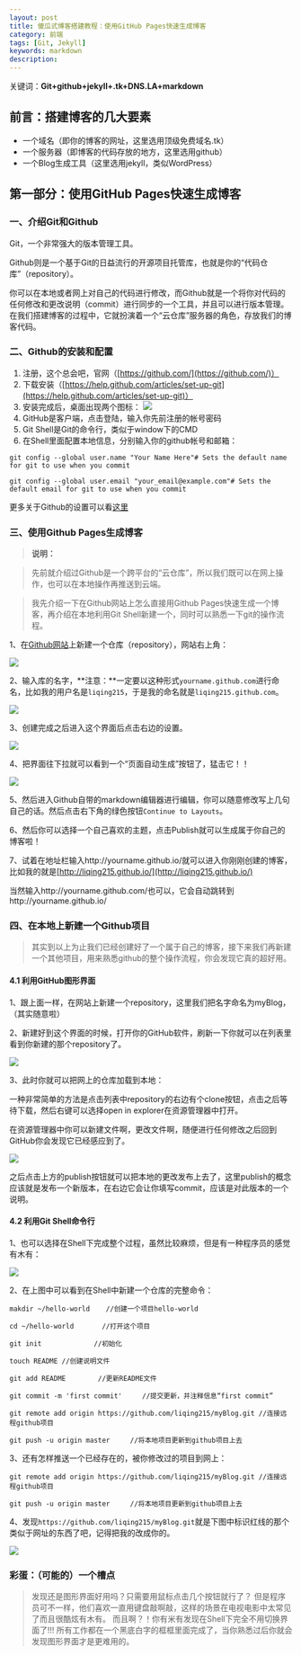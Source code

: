 ```yaml
---
layout: post
title: 傻瓜式博客搭建教程：使用GitHub Pages快速生成博客
category: 前端
tags: [Git, Jekyll]
keywords: markdown
description:
---
```



关键词：**Git+github+jekyll+.tk+DNS.LA+markdown**

## 前言：搭建博客的几大要素

- 一个域名（即你的博客的网址，这里选用顶级免费域名.tk）
- 一个服务器（即博客的代码存放的地方，这里选用github）
- 一个Blog生成工具（这里选用jekyll，类似WordPress）

## 第一部分：使用GitHub Pages快速生成博客


### 一、介绍Git和Github

Git，一个非常强大的版本管理工具。

Github则是一个基于Git的日益流行的开源项目托管库，也就是你的“代码仓库”（repository）。

你可以在本地或者网上对自己的代码进行修改，而Github就是一个将你对代码的任何修改和更改说明（commit）进行同步的一个工具，并且可以进行版本管理。在我们搭建博客的过程中，它就扮演着一个“云仓库”服务器的角色，存放我们的博客代码。

### 二、Github的安装和配置

1. 注册，这个总会吧，官网（[https://github.com/](https://github.com/)）
2. 下载安装（[https://help.github.com/articles/set-up-git](https://help.github.com/articles/set-up-git)）
3. 安装完成后，桌面出现两个图标：
 ![](https://lh4.googleusercontent.com/-muAVO81BsfM/Ukwf1vepLzI/AAAAAAAAAFc/20AHhLdbK8U/s0/GIT.jpg)
4. GitHub是客户端，点击登陆，输入你先前注册的帐号密码
5. Git Shell是Git的命令行，类似于window下的CMD
6. 在Shell里面配置本地信息，分别输入你的github帐号和邮箱：

```
git config --global user.name "Your Name Here"# Sets the default name for git to use when you commit

git config --global user.email "your_email@example.com"# Sets the default email for git to use when you commit
```

更多关于Github的设置可以看[这里](http://www.cnblogs.com/sprying/p/3276984.html)

### 三、使用Github Pages生成博客

>**说明：**

>先前就介绍过Github是一个跨平台的“云仓库”，所以我们既可以在网上操作，也可以在本地操作再推送到云端。

>我先介绍一下在Github网站上怎么直接用Github Pages快速生成一个博客，再介绍在本地利用Git Shell新建一个，同时可以熟悉一下git的操作流程。

1、在[Github网站](https://github.com)上新建一个仓库（repository），网站右上角：

![](https://lh5.googleusercontent.com/-eQD90D5qlfY/UkwsyUt3ZHI/AAAAAAAAAFw/xSU3QCTUZPs/s0/%E5%88%9B%E5%BB%BArepository.jpg)

2、输入库的名字，**注意：**一定要以这种形式`yourname.github.com`进行命名，比如我的用户名是`liqing215`，于是我的命名就是`liqing215.github.com`。

![](https://lh3.googleusercontent.com/-EybvjDatNUg/UkwukR5hZjI/AAAAAAAAAGE/TtrM2NRohGU/s450/%25E5%2588%259B%25E5%25BB%25BArepository2.jpg)

3、创建完成之后进入这个界面后点击右边的设置。

![](https://lh3.googleusercontent.com/-gp-py8RIyfc/Ukww4ubcbGI/AAAAAAAAAGs/oVVXirynjp4/s450/%E5%88%9B%E5%BB%BArepository3.jpg)

4、把界面往下拉就可以看到一个“页面自动生成”按钮了，猛击它！！

![](https://lh3.googleusercontent.com/-465J4njURXw/Ukww9gZE8PI/AAAAAAAAAG4/2YfW-sTvMWI/s450/%E5%88%9B%E5%BB%BArepository4.jpg)

5、然后进入Github自带的markdown编辑器进行编辑，你可以随意修改写上几句自己的话。然后点击右下角的绿色按钮`Continue to Layouts`。

6、然后你可以选择一个自己喜欢的主题，点击Publish就可以生成属于你自己的博客啦！

7、试着在地址栏输入http://yourname.github.io/就可以进入你刚刚创建的博客，比如我的就是[http://liqing215.github.io/](http://liqing215.github.io/)

当然输入http://yourname.github.com/也可以，它会自动跳转到http://yourname.github.io/

### 四、在本地上新建一个Github项目

 > 其实到以上为止我们已经创建好了一个属于自己的博客，接下来我们再新建一个其他项目，用来熟悉github的整个操作流程，你会发现它真的超好用。

#### 4.1 利用GitHub图形界面

1、跟上面一样，在网站上新建一个repository，这里我们把名字命名为myBlog，（其实随意啦）

2、新建好到这个界面的时候，打开你的GitHub软件，刷新一下你就可以在列表里看到你新建的那个repository了。

![](https://lh5.googleusercontent.com/-hTOYtR5YD2E/Ukw5VGhg8qI/AAAAAAAAAHo/ysaYhKsb9Ic/s450/HTTP+SSH.jpg)

3、此时你就可以把网上的仓库加载到本地：

一种非常简单的方法是点击列表中repository的右边有个clone按钮，点击之后等待下载，然后右键可以选择open in explorer在资源管理器中打开。

在资源管理器中你可以新建文件啊，更改文件啊，随便进行任何修改之后回到GitHub你会发现它已经感应到了。

![](https://lh5.googleusercontent.com/-03kwuSLa5fg/Ukw6OzSVIBI/AAAAAAAAAH0/lPmjGm3-Fzg/s450/local+update.jpg)

之后点击上方的publish按钮就可以把本地的更改发布上去了，这里publish的概念应该就是发布一个新版本，在右边它会让你填写commit，应该是对此版本的一个说明。

#### 4.2 利用Git Shell命令行

1、也可以选择在Shell下完成整个过程，虽然比较麻烦，但是有一种程序员的感觉有木有：

![](https://lh5.googleusercontent.com/-hTOYtR5YD2E/Ukw5VGhg8qI/AAAAAAAAAHs/CnHE_IV0TP0/s450/HTTP+SSH.jpg)

2、在上图中可以看到在Shell中新建一个仓库的完整命令：

```
makdir ~/hello-world    //创建一个项目hello-world

cd ~/hello-world       //打开这个项目

git init             //初始化

touch README //创建说明文件

git add README        //更新README文件

git commit -m 'first commit'     //提交更新，并注释信息“first commit”

git remote add origin https://github.com/liqing215/myBlog.git //连接远程github项目

git push -u origin master     //将本地项目更新到github项目上去
```

3、还有怎样推送一个已经存在的，被你修改过的项目到网上：

```
git remote add origin https://github.com/liqing215/myBlog.git //连接远程github项目

git push -u origin master     //将本地项目更新到github项目上去
```

4、发现`https://github.com/liqing215/myBlog.git`就是下图中标识红线的那个类似于网址的东西了吧，记得把我的改成你的。

![](https://lh5.googleusercontent.com/-hTOYtR5YD2E/Ukw5VGhg8qI/AAAAAAAAAHs/CnHE_IV0TP0/s450/HTTP+SSH.jpg)

### 彩蛋：（可能的）**一个槽点**

> 发现还是图形界面好用吗？只需要用鼠标点击几个按钮就行了？
> 但是程序员可不一样，他们喜欢一直用键盘敲啊敲，这样的场景在电视电影中太常见了而且很酷炫有木有。
> 而且啊？！你有米有发现在Shell下完全不用切换界面了!!!
> 所有工作都在一个黑底白字的框框里面完成了，当你熟悉过后你就会发现图形界面才是更难用的。



